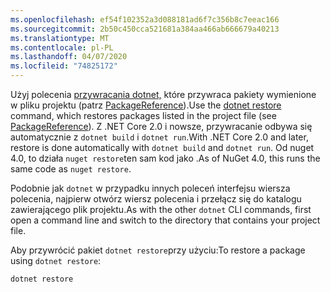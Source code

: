 ```yaml
---
ms.openlocfilehash: ef54f102352a3d088181ad6f7c356b8c7eeac166
ms.sourcegitcommit: 2b50c450cca521681a384aa466ab666679a40213
ms.translationtype: MT
ms.contentlocale: pl-PL
ms.lasthandoff: 04/07/2020
ms.locfileid: "74825172"
---
```

<span data-ttu-id="0d4fe-101">Użyj polecenia [przywracania dotnet,](/dotnet/core/tools/dotnet-restore?tabs=netcore2x) które przywraca pakiety wymienione w pliku projektu (patrz [PackageReference](../../consume-packages/package-references-in-project-files.md)).</span><span class="sxs-lookup"><span data-stu-id="0d4fe-101">Use the [dotnet restore](/dotnet/core/tools/dotnet-restore?tabs=netcore2x) command, which restores packages listed in the project file (see [PackageReference](../../consume-packages/package-references-in-project-files.md)).</span></span> <span data-ttu-id="0d4fe-102">Z .NET Core 2.0 i nowsze, przywracanie odbywa się automatycznie z `dotnet build` i `dotnet run`.</span><span class="sxs-lookup"><span data-stu-id="0d4fe-102">With .NET Core 2.0 and later, restore is done automatically with `dotnet build` and `dotnet run`.</span></span> <span data-ttu-id="0d4fe-103">Od nuget 4.0, to działa `nuget restore`ten sam kod jako .</span><span class="sxs-lookup"><span data-stu-id="0d4fe-103">As of NuGet 4.0, this runs the same code as `nuget restore`.</span></span>

<span data-ttu-id="0d4fe-104">Podobnie jak `dotnet` w przypadku innych poleceń interfejsu wiersza polecenia, najpierw otwórz wiersz polecenia i przełącz się do katalogu zawierającego plik projektu.</span><span class="sxs-lookup"><span data-stu-id="0d4fe-104">As with the other `dotnet` CLI commands, first open a command line and switch to the directory that contains your project file.</span></span>

<span data-ttu-id="0d4fe-105">Aby przywrócić pakiet `dotnet restore`przy użyciu:</span><span class="sxs-lookup"><span data-stu-id="0d4fe-105">To restore a package using `dotnet restore`:</span></span>

```dotnetcli
dotnet restore 
```